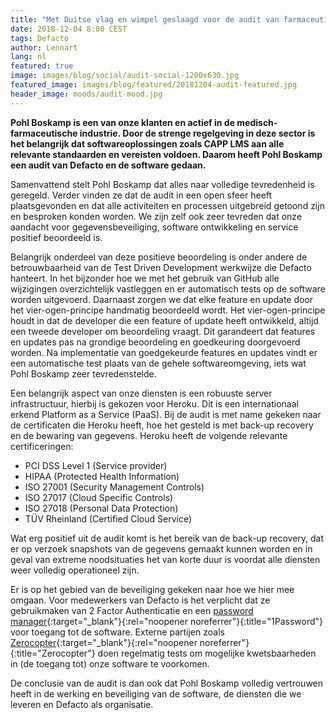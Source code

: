 ```yaml
---
title: "Met Duitse vlag en wimpel geslaagd voor de audit van farmaceutisch bedrijf Pohl Boskamp"
date: 2018-12-04 8:00 CEST
tags: Defacto
author: Lennart
lang: nl
featured: true
image: images/blog/social/audit-social-1200x630.jpg
featured_image: images/blog/featured/20181204-audit-featured.jpg
header_image: moods/audit-mood.jpg
---
```


__Pohl Boskamp is een van onze klanten en actief in de medisch-farmaceutische industrie. Door de strenge regelgeving in deze sector is het belangrijk dat softwareoplossingen zoals CAPP LMS aan alle relevante standaarden en vereisten voldoen. Daarom heeft Pohl Boskamp een audit van Defacto en de software gedaan.__

Samenvattend stelt Pohl Boskamp dat alles naar volledige tevredenheid is geregeld. Verder vinden ze dat de audit in een open sfeer heeft plaatsgevonden en dat alle activiteiten en processen uitgebreid getoond zijn en besproken konden worden. We zijn zelf ook zeer tevreden dat onze aandacht voor gegevensbeveiliging, software ontwikkeling en service positief beoordeeld is.

Belangrijk onderdeel van deze positieve beoordeling is onder andere de betrouwbaarheid van de Test Driven Development werkwijze die Defacto hanteert. In het bijzonder hoe we met het gebruik van GitHub alle wijzigingen overzichtelijk vastleggen en er automatisch tests op de software worden uitgevoerd. Daarnaast zorgen we dat elke feature en update door het vier-ogen-principe handmatig beoordeeld wordt. Het vier-ogen-principe houdt in dat de developer die een feature of update heeft ontwikkeld, altijd een tweede developer om beoordeling vraagt. Dit garandeert dat features en updates pas na grondige beoordeling en goedkeuring doorgevoerd worden. Na implementatie van goedgekeurde features en updates vindt er een automatische test plaats van de gehele softwareomgeving, iets wat Pohl Boskamp zeer tevredenstelde.

Een belangrijk aspect van onze diensten is een robuuste server infrastructuur, hierbij is gekozen voor Heroku. Dit is een internationaal erkend Platform as a Service (PaaS). Bij de audit is met name gekeken naar de certificaten die Heroku heeft, hoe het gesteld is met back-up recovery en de bewaring van gegevens. Heroku heeft de volgende relevante certificeringen:

- PCI DSS Level 1 (Service provider)
- HIPAA (Protected Health Information)
- ISO 27001 (Security Management Controls)
- ISO 27017 (Cloud Specific Controls)
- ISO 27018 (Personal Data Protection)
- TÜV Rheinland (Certified Cloud Service)

Wat erg positief uit de audit komt is het bereik van de back-up recovery, dat er op verzoek snapshots van de gegevens gemaakt kunnen worden en in geval van extreme noodsituaties het van korte duur is voordat alle diensten weer volledig operationeel zijn.

Er is op het gebied van de beveiliging gekeken naar hoe we hier mee omgaan. Voor medewerkers van Defacto is het verplicht dat ze gebruikmaken van 2 Factor Authenticatie en een [password manager](https://1password.com/){:target="_blank"}{:rel="noopener noreferrer"}{:title="1Password"} voor toegang tot de software. Externe partijen zoals [Zerocopter](https://zerocopter.com){:target="_blank"}{:rel="noopener noreferrer"}{:title="Zerocopter"} doen regelmatig tests om mogelijke kwetsbaarheden in (de toegang tot) onze software te voorkomen.

De conclusie van de audit is dan ook dat Pohl Boskamp volledig vertrouwen heeft in de werking en beveiliging van de software, de diensten die we leveren en Defacto als organisatie.
